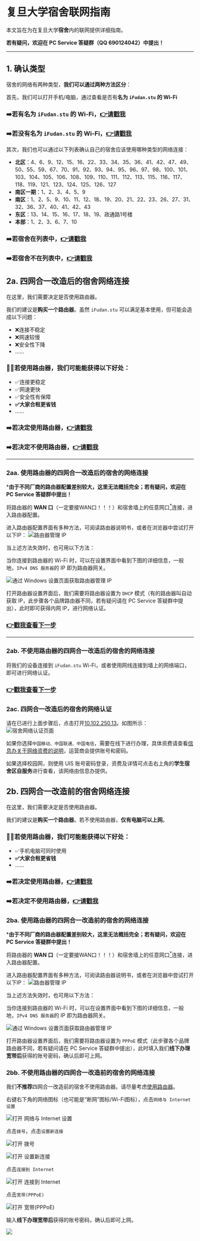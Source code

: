 # 复旦大学宿舍联网指南
本文旨在为在复旦大学**宿舍**内的联网提供详细指南。

**若有疑问，欢迎在 PC Service 答疑群（QQ 690124042）中提出！**
****

## 1. 确认类型
宿舍的网络有两种类型，**我们可以通过两种方法区分**：

首先，我们可以打开手机/电脑，通过查看是否有**名为 ``iFudan.stu`` 的 Wi-Fi** 
### ➡️若有名为 ``iFudan.stu`` 的 Wi-Fi，[👉请戳我](#2a)
### ➡️若没有名为 ``iFudan.stu`` 的 Wi-Fi，[👉请戳我](#2b)
其次，我们也可以通过以下列表确认自己的宿舍应该使用哪种类型的网络连接：
- **北区**：4、6、9、12、15、16、22、33、34、35、36、41、42、47、49、50、55、59、67、70、91、92、93、94、95、96、97、98、100、101、103、104、105、106、108、109、110、111、112、113、115、116、117、118、119、121、123、124、125、126、127
- **南区一期**：1、2、3、4、5、9
- **南区**：1、2、5、9、10、11、12、18、19、20、21、22、23、26、27、31、32、36、37、40、41、42、43
- **东区**：13、14、15、16、17、18、19、政通路1号楼
- **本部**：1、2、3、6、7、10

### ➡️若宿舍在列表中，[👉请戳我](#2a)
### ➡️若宿舍不在列表中，[👉请戳我](#2b)

## 2a. 四网合一改造后的宿舍网络连接<a id="2a"></a>
在这里，我们需要决定是否使用路由器。

我们的建议是**购买一个路由器**。虽然 ``iFudan.stu`` 可以满足基本使用，但可能会造成以下问题：
- ❌连接不稳定
- ❌网速较慢
- ❌安全性下降
- ……

### 💁‍♂️若使用路由器，我们可能能获得以下好处：
- ✅连接更稳定
- ✅网速更快
- ✅安全性有保障
- **✅大家合租更省钱**
- ……

### ➡️若决定使用路由器，[👉请戳我](#2aa)
### ➡️若决定不使用路由器，[👉请戳我](#2ab)

****
### 2aa. 使用路由器的四网合一改造后的宿舍的网络连接<a id="2aa"></a>

 ***由于不同厂商的路由器配置差别较大，这里无法概括完全；若有疑问，欢迎在 PC Service 答疑群中提出！**

将路由器的 **WAN 口**（一定要接WAN口！！！）和宿舍墙上的任意网口[<sup>*</sup>](#tip)连接，进入路由器配置。

进入路由器配置界面有多种方法，可阅读路由器说明书，或者在浏览器中尝试打开以下IP：
![路由器管理 IP](images/routers_management_ips.png)

当上述方法失效时，也可用以下方法：

当你连接到路由器的 Wi-Fi 时，可以在设置界面中看到下图的详细信息，一般地，``IPv4 DNS 服务器``的 IP 即为路由器网关。

![通过 Windows 设置页面获取路由器管理 IP](images/get_management_ip_by_windows_settings.png)

打开路由器设置界面后，我们需要将路由器设置为 ``DHCP`` 模式（有的路由器叫自动获取 IP，此步骤各个品牌路由器不同，若有疑问请在 PC Service 答疑群中提出），此时即可获得内网 IP，进行网络认证。
### [👉戳我查看下一步](#2ac)


****
### 2ab. 不使用路由器的四网合一改造后的宿舍的网络连接<a id="2ab"></a>
将我们的设备连接到 ``iFudan.stu`` Wi-Fi，或者使用网线连接到墙上的网络端口，即可进行网络认证。
### [👉戳我查看下一步](#2ac)

### 2ac. 四网合一改造后的宿舍的网络认证<a id="2ac"></a>

请在已进行上面步骤后，点击打开[10.102.250.13](https://markdown.com.cn "宿舍网络认证页面")。如图所示：
![宿舍网络认证页面](images/dorm_net_auth.png)

如果你选择``中国移动、中国联通、中国电信``，需要在线下进行办理，具体资费请查看[信息办关于网络资费的说明](https://icampus.fudan.edu.cn/xsssqsw/list.htm)，运营商会提供账号和密码。

如果选择校园网，则使用 UIS 账号密码登录，资费及详情可点击右上角的**学生宿舍区自服务**进行查看，该网络由信息办提供。

## 2b. 四网合一改造前的宿舍网络连接<a id="2b"></a>
在这里，我们需要决定是否使用路由器。

我们的建议是**购买一个路由器**。若不使用路由器，**仅有电脑可以上网**。

### 💁‍♂️若使用路由器，我们可能能获得以下好处：
- ✅手机电脑可同时使用
- **✅大家合租更省钱**
- ……

### ➡️若决定使用路由器，[👉请戳我](#2ba)
### ➡️若决定不使用路由器，[👉请戳我](#2bb)

### 2ba. 使用路由器的四网合一改造前的宿舍的网络连接<a id="2ba"></a>
 ***由于不同厂商的路由器配置差别较大，这里无法概括完全；若有疑问，欢迎在 PC Service 答疑群中提出！**

将路由器的 **WAN 口**（一定要接WAN口！！！）和宿舍墙上的任意网口[<sup>*</sup>](#tip)连接，进入路由器配置。

进入路由器配置界面有多种方法，可阅读路由器说明书，或者在浏览器中尝试打开以下IP：
![路由器管理 IP](images/routers_management_ips.png)

当上述方法失效时，也可用以下方法：

当你连接到路由器的 Wi-Fi 时，可以在设置界面中看到下图的详细信息，一般地，``IPv4 DNS 服务器``的 IP 即为路由器网关。

![通过 Windows 设置页面获取路由器管理 IP](images/get_management_ip_by_windows_settings.png)

打开路由器设置界面后，我们需要将路由器设置为 ``PPPoE`` 模式（此步骤各个品牌路由器不同，若有疑问请在 PC Service 答疑群中提出），此时填入我们**线下办理宽带后**获得的账号密码，确认后即可上网。

### 2bb. 不使用路由器的四网合一改造前的宿舍的网络连接<a id="2bb"></a>
我们**不推荐**四网合一改造前的宿舍不使用路由器。请尽量考虑[使用路由器](#2ba)。

右键右下角的网络图标（也可能是“断网”图标/Wi-Fi图标），点击``网络与 Internet 设置``

![打开 网络与 Internet 设置](images/windows_open_internet_settings_1.png)

点击``拨号``，点击``设置新连接``

![打开 拨号](images/windows_open_internet_settings_2.png)

![打开 设置新连接](images/windows_open_internet_settings_3.png)

点击``连接到 Internet``

![打开 连接到 Internet](images/windows_open_internet_settings_4.png)

点击``宽带(PPPoE)``

![打开 宽带(PPPoE)](images/windows_open_internet_settings_5.png)

输入**线下办理宽带后**获得的账号密码，确认后即可上网。

![](images/windows_open_internet_settings_6.png)
